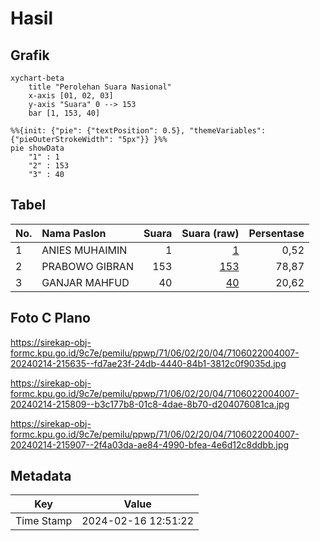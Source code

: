 # Hasil

## Grafik

```mermaid
xychart-beta
    title "Perolehan Suara Nasional"
    x-axis [01, 02, 03]
    y-axis "Suara" 0 --> 153
    bar [1, 153, 40]
```

```mermaid
%%{init: {"pie": {"textPosition": 0.5}, "themeVariables": {"pieOuterStrokeWidth": "5px"}} }%%
pie showData
    "1" : 1
    "2" : 153
    "3" : 40
```

## Tabel

| No. | Nama Paslon    | Suara | Suara (raw) | Persentase |
|:--- |:-------------- | -----:| -----------:| ----------:|
| 1   | ANIES MUHAIMIN | 1     | [1][p-1]    | 0,52       |
| 2   | PRABOWO GIBRAN | 153   | [153][p-2]  | 78,87      |
| 3   | GANJAR MAHFUD  | 40    | [40][p-3]   | 20,62      |


[p-1]: https://github.com/gigit-pemilu/pemilu-2024/blob/main/pilpres/hitung-suara/sub/71-sulawesi-utara/sub/06-minahasa-utara/sub/02-kauditan/sub/2004-treman/sub/007-tps/sub/paslon-1.txt
[p-2]: https://github.com/gigit-pemilu/pemilu-2024/blob/main/pilpres/hitung-suara/sub/71-sulawesi-utara/sub/06-minahasa-utara/sub/02-kauditan/sub/2004-treman/sub/007-tps/sub/paslon-2.txt
[p-3]: https://github.com/gigit-pemilu/pemilu-2024/blob/main/pilpres/hitung-suara/sub/71-sulawesi-utara/sub/06-minahasa-utara/sub/02-kauditan/sub/2004-treman/sub/007-tps/sub/paslon-3.txt

## Foto C Plano

https://sirekap-obj-formc.kpu.go.id/9c7e/pemilu/ppwp/71/06/02/20/04/7106022004007-20240214-215635--fd7ae23f-24db-4440-84b1-3812c0f9035d.jpg

https://sirekap-obj-formc.kpu.go.id/9c7e/pemilu/ppwp/71/06/02/20/04/7106022004007-20240214-215809--b3c177b8-01c8-4dae-8b70-d204076081ca.jpg

https://sirekap-obj-formc.kpu.go.id/9c7e/pemilu/ppwp/71/06/02/20/04/7106022004007-20240214-215907--2f4a03da-ae84-4990-bfea-4e6d12c8ddbb.jpg


## Metadata

| Key        | Value               |
| ---------- | ------------------- |
| Time Stamp | 2024-02-16 12:51:22 |



